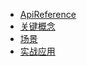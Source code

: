 
* [ApiReference](ApiReference/README.md)
* [关键概念](关键概念/README.md)
* [场景](场景/README.md)
* [实战应用](实战应用/README.md)

